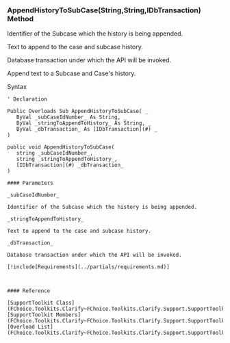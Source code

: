 ﻿### AppendHistoryToSubCase(String,String,IDbTransaction) Method

Identifier of the Subcase which the history is being appended.

Text to append to the case and subcase history.

Database transaction under which the API will be invoked.

Append text to a Subcase and Case's history.

Syntax

```vbnet
' Declaration

Public Overloads Sub AppendHistoryToSubCase( _
   ByVal _subCaseIdNumber_ As String, _
   ByVal _stringToAppendToHistory_ As String, _
   ByVal _dbTransaction_ As [IDbTransaction](#) _
) 

public void AppendHistoryToSubCase( 
   string _subCaseIdNumber_,
   string _stringToAppendToHistory_,
   [IDbTransaction](#) _dbTransaction_
)

#### Parameters

_subCaseIdNumber_

Identifier of the Subcase which the history is being appended.

_stringToAppendToHistory_

Text to append to the case and subcase history.

_dbTransaction_

Database transaction under which the API will be invoked.

[!include[Requirements](../partials/requirements.md)]



#### Reference

[SupportToolkit Class](FChoice.Toolkits.Clarify~FChoice.Toolkits.Clarify.Support.SupportToolkit.md)  
[SupportToolkit Members](FChoice.Toolkits.Clarify~FChoice.Toolkits.Clarify.Support.SupportToolkit_members.md)  
[Overload List](FChoice.Toolkits.Clarify~FChoice.Toolkits.Clarify.Support.SupportToolkit~AppendHistoryToSubCase.md)